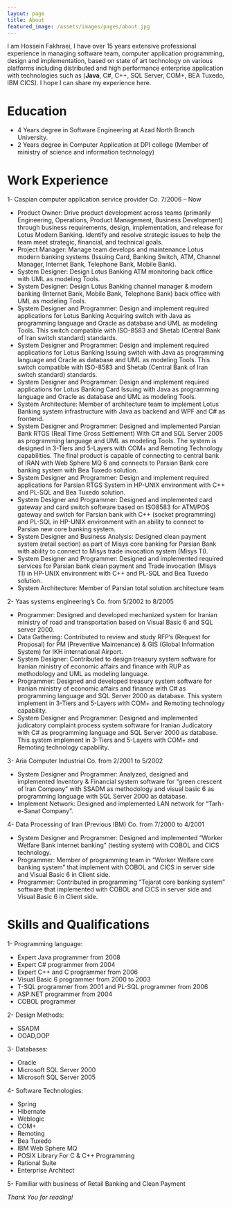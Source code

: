 ```yaml
---
layout: page
title: About
featured_image: /assets/images/pages/about.jpg
---
```


I am Hossein Fakhraei, I have over 15 years extensive professional experience in managing software team, computer application programming, design and implementation, based on state of art technology on various platforms including distributed and high performance enterprise application with technologies such as (**Java**, C#, C++, SQL Server, COM+, BEA Tuxedo, IBM CICS). I hope I can share my experience here.

# Education
* 4 Years degree in Software Engineering at Azad North Branch University.
* 2 Years degree in Computer Application at DPI college (Member of ministry of science and information technology)

# Work Experience
1- Caspian computer application service provider Co. 7/2006 – Now
* Product Owner: Drive product development across teams (primarily Engineering, Operations, Product Management, Business Development) through
business requirements, design, implementation, and release for Lotus Modern Banking. Identify and resolve strategic issues to help the team meet strategic, financial, and technical goals.
* Project Manager: Manage team develops and maintenance Lotus modern banking systems (Issuing Card, Banking Switch, ATM, Channel Manager, Internet Bank, Telephone Bank, Mobile Bank).
* System Designer: Design Lotus Banking ATM monitoring back office with UML as modeling Tools.
* System Designer: Design Lotus Banking channel manager & modern banking (Internet Bank, Mobile Bank, Telephone Bank) back office with UML as modeling Tools.
* System Designer and Programmer: Design and implement required applications for Lotus Banking Acquiring switch with Java as programming language and Oracle as database and UML as modeling Tools. This switch compatible with ISO-8583 and Shetab (Central Bank of Iran switch standard) standards.
* System Designer and Programmer: Design and implement required applications for Lotus Banking Issuing switch with Java as programming language and Oracle as database and UML as modeling Tools. This switch compatible with ISO-8583 and Shetab (Central Bank of Iran switch standard) standards.
* System Designer and Programmer: Design and implement required applications for Lotus Banking Card Issuing with Java as programming language and Oracle as database and UML as modeling Tools.
* System Architecture: Member of architecture team to implement Lotus Banking system infrastructure with Java as backend and WPF and C# as frontend.
* System Designer and Programmer: Designed and implemented Parsian Bank RTGS (Real Time Gross Settlement) With C# and SQL Server 2005 as programming language and UML as modeling Tools. The system is designed in 3-Tiers and 5-Layers with COM+ and Remoting Technology capabilities. The final product is capable of connecting to central bank of IRAN with Web Sphere MQ 6 and connects to Parsian Bank core banking system with Bea Tuxedo solution.
* System Designer and Programmer: Design and implement required applications for Parsian RTGS System in HP-UNIX environment with C++ and PL-SQL and Bea Tuxedo solution.
* System Designer and Programmer: Designed and implemented card gateway and card switch software based on ISO8583 for ATM/POS gateway and switch for Parsian bank with C++ (socket programming) and PL-SQL in HP-UNIX environment with an ability to connect to Parsian new core banking system.
* System Designer and Business Analysis: Designed clean payment system (retail section) as part of Misys core banking for Parsian Bank with ability to connect to Misys trade invocation system (Misys TI).
* System Designer and Programmer: Designed and implemented required services for Parsian bank clean payment and Trade invocation (Misys TI) in HP-UNIX environment with C++ and PL-SQL and Bea Tuxedo solution.
* System Architecture: Member of Parsian total solution architecture team

2- Yaas systems engineering’s Co. from 5/2002 to 8/2005
* Programmer: Designed and developed mechanized system for Iranian ministry of road and transportation based on Visual Basic 6 and SQL server 2000.
* Data Gathering: Contributed to review and study RFP’s (Request for Proposal) for PM (Preventive Maintenance) & GIS (Global Information System) for IKH international Airport.
* System Designer: Contributed to design treasury system software for Iranian ministry of economic affairs and finance with RUP as methodology and UML as modeling language.
* Programmer: Designed and developed treasury system software for Iranian ministry of economic affairs and finance with C# as programming language and SQL Server 2000 as database. This system implement in 3-Tiers and 5-Layers with COM+ and Remoting technology capability.
* System Designer and Programmer: Designed and implemented judicatory complaint process system software for Iranian Judicatory with C# as programming language and SQL Server 2000 as database. This system implement in 3-Tiers and 5-Layers with COM+ and Remoting technology capability.

3- Aria Computer Industrial Co. from 2/2001 to 5/2002

* System Designer and Programmer: Analyzed, designed and implemented Inventory & Financial system software for “green crescent of Iran Company” with SSADM as methodology and visual basic 6 as programming language with SQL Server 2000 as database.
* Implement Network: Designed and implemented LAN network for “Tarh-e-Sanat Company”.

4- Data Processing of Iran (Previous IBM) Co. from 7/2000 to 4/2001
* System Designer and Programmer: Designed and implemented “Worker Welfare Bank internet banking” (testing system) with COBOL and CICS technology.
* Programmer: Member of programming team in “Worker Welfare core banking system” that implement with COBOL and CICS in server side and Visual Basic 6 in Client side.
* Programmer: Contributed in programming “Tejarat core banking system” software that implemented with COBOL and CICS in server side and Visual Basic 6 in Client side.

# Skills and Qualifications
1- Programming language:

* Expert Java programmer from 2008
* Expert C# programmer from 2004
* Expert C++ and C programmer from 2006
* Visual Basic 6 programmer from 2000 to 2003
* T-SQL programmer from 2001 and PL-SQL programmer from 2006
* ASP.NET programmer from 2004
* COBOL programmer

2- Design Methods:
* SSADM
* OOAD,OOP

3- Databases:
* Oracle
* Microsoft SQL Server 2000
* Microsoft SQL Server 2005

4- Software Technologies:
* Spring
* Hibernate
* Weblogic
* COM+
* Remoting
* Bea Tuxedo
* IBM Web Sphere MQ
* POSIX Library For C & C++ Programming
* Rational Suite
* Enterprise Architect

5- Familiar with business of Retail Banking and Clean Payment


*Thank You for reading!*